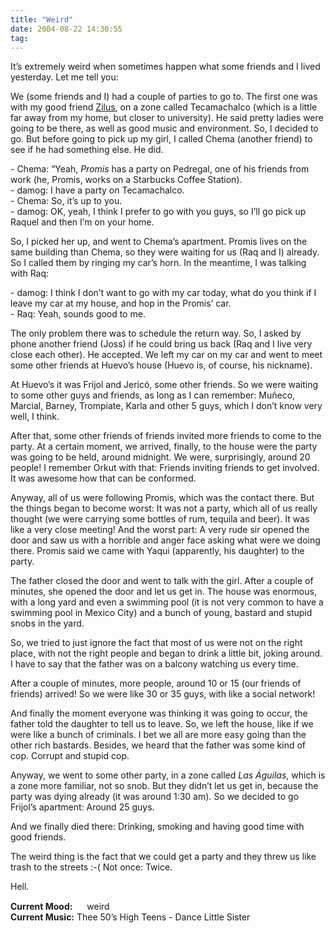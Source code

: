 ```yaml
---
title: "Weird"
date: 2004-08-22 14:30:55
tag: 
---
```

<p>It&#8217;s extremely weird when sometimes happen what some friends and I lived yesterday. Let me tell you:</p>

<p>We (some friends and I) had a couple of parties to go to. The first one was with my good friend <a href="http://zilus.evolucionlinux.com/">Zilus</a>, on a zone called Tecamachalco (which is a little far away from my home, but closer to university). He said pretty ladies were going to be there, as well as good music and environment. So, I decided to go. But before going to pick up my girl, I called Chema (another friend) to see if he had something else. He did.</p>

<p>- Chema: &#8220;Yeah, <em>Promis</em> has a party on Pedregal, one of his friends from work (he, Promis, works on a Starbucks Coffee Station).<br/>
- damog: I have a party on Tecamachalco.<br/>
- Chema: So, it&#8217;s up to you.<br/>
- damog: OK, yeah, I think I prefer to go with you guys, so I&#8217;ll go pick up Raquel and then I&#8217;m on your home.</p>

<p>So, I picked her up, and went to Chema&#8217;s apartment. Promis lives on the same building than Chema, so they were waiting for us (Raq and I) already. So I called them by ringing my car&#8217;s horn. In the meantime, I was talking with Raq:</p>

<p>- damog: I think I don&#8217;t want to go with my car today, what do you think if I leave my car at my house, and hop in the Promis&#8217; car.<br/>
- Raq: Yeah, sounds good to me.</p>

<p>The only problem there was to schedule the return way. So, I asked by phone another friend (Joss) if he could bring us back (Raq and I live very close each other). He accepted. We left my car on my car and went to meet some other friends at Huevo&#8217;s house (Huevo is, of course, his nickname).</p>

<p>At Huevo&#8217;s it was Frijol and Jericó, some other friends. So we were waiting to some other guys and friends, as long as I can remember: Muñeco, Marcial, Barney, Trompiate, Karla and other 5 guys, which I don&#8217;t know very well, I think.</p>

<p>After that, some other friends of friends invited more friends to come to the party. At a certain moment, we arrived, finally, to the house were the party was going to be held, around midnight. We were, surprisingly, around 20 people! I remember Orkut with that: Friends inviting friends to get involved. It was awesome how that can be conformed.</p>

<p>Anyway, all of us were following Promis, which was the contact there. But the things began to become worst: It was not a party, which all of us really thought (we were carrying some bottles of rum, tequila and beer). It was like a very close meeting! And the worst part: A very rude sir opened the door and saw us with a horrible and anger face asking what were we doing there. Promis said we came with Yaqui (apparently, his daughter) to the party.</p>

<p>The father closed the door and went to talk with the girl. After a couple of minutes, she opened the door and let us get in. The house was enormous, with a long yard and even a swimming pool (it is not very common to have a swimming pool in Mexico City) and a bunch of young, bastard and stupid snobs in the yard.</p>

<p>So, we tried to just ignore the fact that most of us were not on the right place, with not the right people and began to drink a little bit, joking around. I have to say that the father was on a balcony watching us every time.</p>

<p>After a couple of minutes, more people, around 10 or 15 (our friends of friends) arrived! So we were like 30 or 35 guys, with like a social network!</p>

<p>And finally the moment everyone was thinking it was going to occur, the father told the daughter to tell us to leave. So, we left the house, like if we were like a bunch of criminals. I bet we all are more easy going than the other rich bastards. Besides, we heard that the father was some kind of cop. Corrupt and stupid cop.</p>

<p>Anyway, we went to some other party, in a zone called <em>Las Águilas</em>, which is a zone more familiar, not so snob. But they didn&#8217;t let us get in, because the party was dying already (it was around 1:30 am). So we decided to go Frijol&#8217;s apartment: Around 25 guys.</p>

<p>And we finally died there: Drinking, smoking and having good time with good friends.</p>

<p>The weird thing is the fact that we could get a party and they threw us like trash to the streets :-( Not once: Twice.</p>

<p>Hell.</p>

<p><strong>Current Mood:</strong> <img width="15" height="15" src="http://stat.livejournal.com/img/mood/growf/smileys/weird.gif"/> weird<br/><strong>Current Music:</strong> Thee 50&#8217;s High Teens - Dance Little Sister</p>

